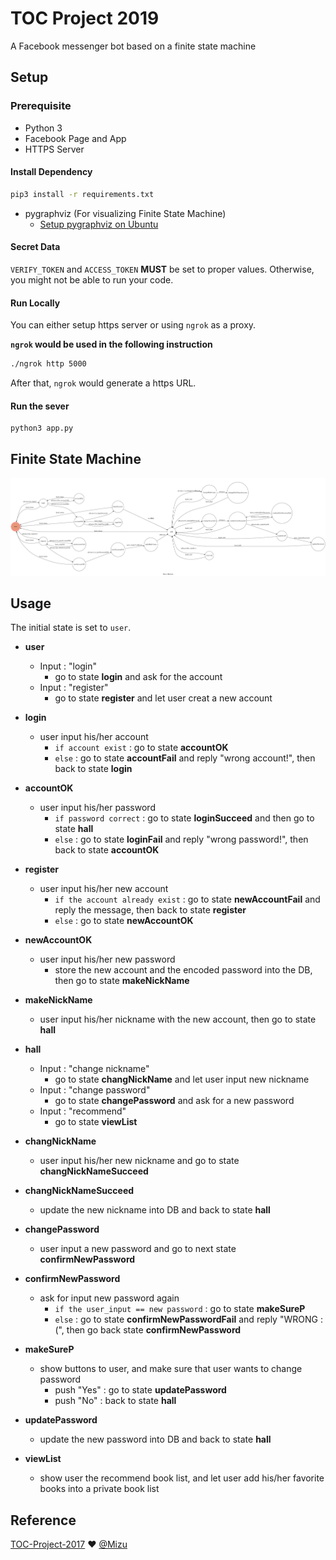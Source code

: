 # TOC Project 2019

A Facebook messenger bot based on a finite state machine

## Setup

### Prerequisite
* Python 3
* Facebook Page and App
* HTTPS Server

#### Install Dependency
```sh
pip3 install -r requirements.txt
```

* pygraphviz (For visualizing Finite State Machine)
    * [Setup pygraphviz on Ubuntu](http://www.jianshu.com/p/a3da7ecc5303)

#### Secret Data

`VERIFY_TOKEN` and `ACCESS_TOKEN` **MUST** be set to proper values.
Otherwise, you might not be able to run your code.

#### Run Locally
You can either setup https server or using `ngrok` as a proxy.

**`ngrok` would be used in the following instruction**

```sh
./ngrok http 5000
```

After that, `ngrok` would generate a https URL.

#### Run the sever

```sh
python3 app.py
```

## Finite State Machine
![fsm](./fsm.png)

## Usage
The initial state is set to `user`.


* **user**
	* Input : "login"
		* go to state **login** and ask for the account
	* Input : "register"
		* go to state **register** and let user creat a new account

* **login**
	* user input his/her account 
		* `if account exist` : go to state **accountOK**
		* `else` : go to state **accountFail** and reply "wrong account!", 
			       then back to state **login**

* **accountOK**
	* user input his/her password
		* `if password correct` : go to state **loginSucceed** and then go to state **hall**
		* `else` : go to state **loginFail** and reply "wrong password!", 
			       then back to state **accountOK**

* **register**
	* user input his/her new account
		* `if the account already exist` : go to state **newAccountFail** and reply the message, 
			then  back to state **register**
		* `else` : go to state **newAccountOK**

* **newAccountOK**
	* user input his/her new password
		* store the new account and the encoded password into the DB, 
			then go to state **makeNickName**

* **makeNickName**
	* user input his/her nickname with the new account, 
		then go to state **hall**

* **hall**
	* Input : "change nickname"
		* go to state **changNickName** and let user input new nickname
	* Input : "change password"
		* go to state **changePassword** and ask for a new password
	* Input : "recommend"
		* go to state **viewList**

* **changNickName**
	* user input his/her new nickname and go to state **changNickNameSucceed**

* **changNickNameSucceed**
	* update the new nickname into DB and back to state **hall**

* **changePassword**
	* user input a new password and go to next state **confirmNewPassword**

* **confirmNewPassword**
	* ask for input new password again 
		* `if the user_input == new password` : go to state **makeSureP**
		* `else` : go to state **confirmNewPasswordFail** and reply "WRONG :(", 
			       then go back state **confirmNewPassword**

* **makeSureP**
	* show buttons to user, and make sure that user wants to change password
		* push "Yes" : go to state **updatePassword**
		* push "No" : back to state **hall**

* **updatePassword**
	* update the new password into DB and back to state **hall**

* **viewList**
	* show user the recommend book list, and let user add his/her favorite books into a private book list


## Reference
[TOC-Project-2017](https://github.com/Lee-W/TOC-Project-2017) ❤️ [@Mizu](https://github.com/MizuShinku)
